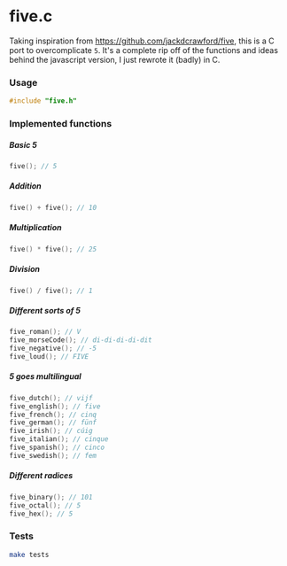 # five.c

Taking inspiration from https://github.com/jackdcrawford/five, this is a C port to overcomplicate `5`.
It's a complete rip off of the functions and ideas behind the javascript version, I just rewrote it (badly) in C.

### Usage
```C
#include "five.h"
```

### Implemented functions
##### Basic 5
```C
five(); // 5
```

##### Addition
```C
five() + five(); // 10
```

##### Multiplication
```C
five() * five(); // 25
```

##### Division
```C
five() / five(); // 1
```

##### Different sorts of 5
```C
five_roman(); // V
five_morseCode(); // di-di-di-di-dit
five_negative(); // -5
five_loud(); // FIVE
```

##### 5 goes multilingual
```C
five_dutch(); // vijf
five_english(); // five
five_french(); // cinq
five_german(); // fünf
five_irish(); // cúig
five_italian(); // cinque
five_spanish(); // cinco
five_swedish(); // fem
```

##### Different radices
```C
five_binary(); // 101
five_octal(); // 5
five_hex(); // 5
```

### Tests
```bash
make tests
```
